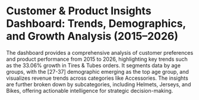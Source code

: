 # Customer & Product Insights Dashboard: Trends, Demographics, and Growth Analysis (2015–2026) 
The dashboard provides a comprehensive analysis of customer preferences and product performance from 2015 to 2026, highlighting key trends such as the 33.06% growth in Tires & Tubes orders. It segments data by age groups, with the [27-37] demographic emerging as the top age group, and visualizes revenue trends across categories like Accessories. The insights are further broken down by subcategories, including Helmets, Jerseys, and Bikes, offering actionable intelligence for strategic decision-making.
